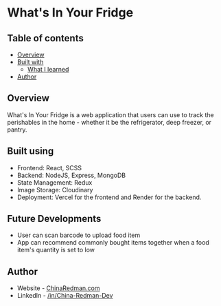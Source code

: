 # What's In Your Fridge

## Table of contents

- [Overview](#overview)
  <!-- - [The challenge](#the-challenge)
  - [Screenshot](#screenshot)
  - [Links](#links) -->
- [Built with](#built-with)
  - [What I learned](#what-i-learned)
- [Author](#author)

## Overview

What's In Your Fridge is a web application that users can use to track the perishables in the home - whether it be the refrigerator, deep freezer, or pantry.

<!-- ### The challenge

Users should be able to:

- View the optimal layout for the interface depending on their device's screen size
- See hover and focus states for all interactive elements on the page -->

<!-- ### Screenshot

![](./screenshot.jpg)

Add a screenshot! -->

<!-- ### Links

- Solution URL: [Add solution URL here](https://your-solution-url.com)
- Live Site URL: [Add live site URL here](https://your-live-site-url.com) -->

## Built using

- Frontend: React, SCSS
- Backend: NodeJS, Express, MongoDB
- State Management: Redux
- Image Storage: Cloudinary
- Deployment: Vercel for the frontend and Render for the backend.

## Future Developments

- User can scan barcode to upload food item
- App can recommend commonly bought items together when a food item's quantity is set to low

## Author

- Website - [ChinaRedman.com](https://www.chinaredman.com)
- LinkedIn - [/in/China-Redman-Dev](https://www.linkedin.com/in/china-redman-dev/)
